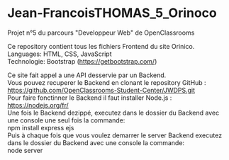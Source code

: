 # Jean-FrancoisTHOMAS_5_Orinoco
Projet n°5 du parcours "Developpeur Web" de OpenClassrooms

Ce repository contient tous les fichiers Frontend du site Orinico.  
Languages: HTML, CSS, JavaScript  
Technologie: Bootstrap (https://getbootstrap.com/)  

Ce site fait appel a une API desservie par un Backend.    
Vous pouvez recuperer le Backend en clonant le repository GitHub : https://github.com/OpenClassrooms-Student-Center/JWDPS.git   
Pour faire fonctinner le Backend il faut installer Node.js : https://nodejs.org/fr/   
Une fois le Backend dezippé, executez dans le dossier du Backend avec une console une seul fois la commande:     
npm install express ejs   
Puis à chaque fois que vous voulez demarrer le server Backend executez dans le dossier du Backend avec une console la commande:      
node server